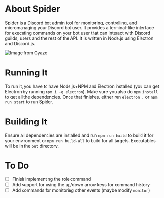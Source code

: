 # About Spider
Spider is a Discord bot admin tool for monitoring, controlling, and micromanaging your Discord bot user. It provides a terminal-like interface for executing commands on your bot user that can interact with Discord guilds, users and the rest of the API. It is written in Node.js using Electron and Discord.js.

![Image from Gyazo](https://i.gyazo.com/e5ff1df5b2d43a3b52667cf1b6252ac6.gif)
# Running It
To run it, you have to have Node.js+NPM and Electron installed (you can get Electron by running ``npm i -g electron``). Make sure you also do ``npm install`` to get all the dependencies. Once that finishes, either run ``electron .`` or ``npm run start`` to run Spider.

# Building It
Ensure all dependencies are installed and run ``npm run build`` to build it for your environment or ``npm run build-all`` to build for all targets. Executables will be in the `out` directory.

# To Do
- [ ] Finish implementing the role command
- [ ] Add support for using the up/down arrow keys for command history
- [ ] Add commands for monitoring other events (maybe modify ``monitor``)